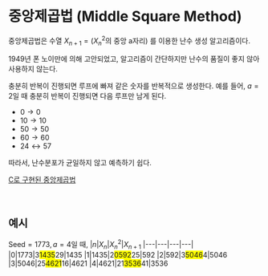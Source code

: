 중앙제곱법 (Middle Square Method)
=============

중앙제곱법은 수열 $X_{n+1}=({X_n}^2 \text{의 중앙 a자리})$ 를 이용한 난수 생성 알고리즘이다.

1949년 폰 노이만에 의해 고안되었고, 알고리즘이 간단하지만 난수의 품질이 좋지 않아 사용하지 않는다.

충분히 반복이 진행되면 루프에 빠져 같은 숫자를 반복적으로 생성한다.
예를 들어, $a = 2$일 때 충분히 반복이 진행되면 다음 루프만 남게 된다.

- $0 → 0$
- $10 → 10$
- $50 → 50$
- $60 → 60$
- $24 ↔ 57$

따라서, 난수분포가 균일하지 않고 예측하기 쉽다.

[C로 구현된 중앙제곱법](./C/1.%20Middle%20Square%20Method.c)

<br/>

<h2>예시</h2>

$\text{Seed}=1773, a=4$일 때,
|$n$|$X_n$|${X_n}^2$|$X_{n+1}$
|---|---|---|---|
|0|1773|3<span style="background-color:#ffff00">1435</span>29|1435
|1|1435|2<span style="background-color:#ffff00">0592</span>25|592
|2|592|3<span style="background-color:#ffff00">5046</span>4|5046
|3|5046|25<span style="background-color:#ffff00">4621</span>16|4621
|4|4621|21<span style="background-color:#ffff00">3536</span>41|3536